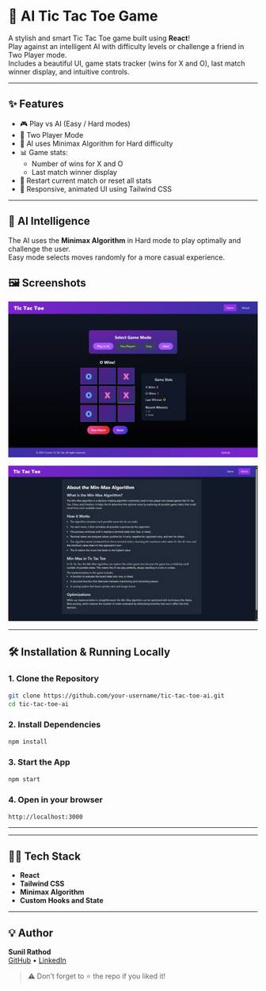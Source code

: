 
# 🔮 AI Tic Tac Toe Game

A stylish and smart Tic Tac Toe game built using **React**!  
Play against an intelligent AI with difficulty levels or challenge a friend in Two Player mode.  
Includes a beautiful UI, game stats tracker (wins for X and O), last match winner display, and intuitive controls.

---

## ✨ Features

- 🎮 Play vs AI (Easy / Hard modes)
- 👥 Two Player Mode
- 🧠 AI uses Minimax Algorithm for Hard difficulty
- 📊 Game stats:
  - Number of wins for X and O
  - Last match winner display
- 🔄 Restart current match or reset all stats
- 💅 Responsive, animated UI using Tailwind CSS

---

## 🧠 AI Intelligence

The AI uses the **Minimax Algorithm** in Hard mode to play optimally and challenge the user.  
Easy mode selects moves randomly for a more casual experience.


## 🖼️ Screenshots

![Home Screen](./public/tic-tac-toe.png)

![About](./public/about.png)


---

## 🛠️ Installation & Running Locally

### 1. Clone the Repository
```bash
git clone https://github.com/your-username/tic-tac-toe-ai.git
cd tic-tac-toe-ai
```

### 2. Install Dependencies
```bash
npm install
```

### 3. Start the App
```bash
npm start
```

### 4. Open in your browser
```url
http://localhost:3000
```

---


---

## 🧑‍💻 Tech Stack

- **React**
- **Tailwind CSS**
- **Minimax Algorithm**
- **Custom Hooks and State**

---



## 💡 Author

**Sunil Rathod**  
[GitHub](https://github.com/sunil0336) • [LinkedIn](https://www.linkedin.com/in/sunil-rathod-18b1511b5/)

> ⚠️ Don’t forget to ⭐ the repo if you liked it!
